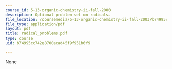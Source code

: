 ```yaml
---
course_id: 5-13-organic-chemistry-ii-fall-2003
description: Optional problem set on radicals.
file_location: /coursemedia/5-13-organic-chemistry-ii-fall-2003/b74995cc742e8700acad45f9f951b6f9_radical_problems.pdf
file_type: application/pdf
layout: pdf
title: radical_problems.pdf
type: course
uid: b74995cc742e8700acad45f9f951b6f9

---
```

None
